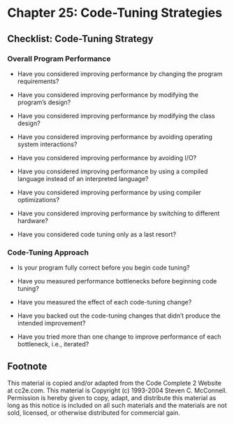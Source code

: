 Chapter 25: Code-Tuning Strategies
==================================

Checklist: Code-Tuning Strategy
-------------------------------

### Overall Program Performance

- Have you considered improving performance by changing the program requirements?

- Have you considered improving performance by modifying the program’s design?

- Have you considered improving performance by modifying the class design?

- Have you considered improving performance by avoiding operating system interactions?

- Have you considered improving performance by avoiding I/O?

- Have you considered improving performance by using a compiled language instead of an interpreted language?

- Have you considered improving performance by using compiler optimizations?

- Have you considered improving performance by switching to different hardware?

- Have you considered code tuning only as a last resort?

### Code-Tuning Approach

- Is your program fully correct before you begin code tuning?

- Have you measured performance bottlenecks before beginning code tuning?

- Have you measured the effect of each code-tuning change?

- Have you backed out the code-tuning changes that didn’t produce the intended improvement?

- Have you tried more than one change to improve performance of each bottleneck, i.e., iterated?


Footnote
--------
This material is copied and/or adapted from the Code Complete 2 Website at cc2e.com. This material is Copyright (c) 1993-2004 Steven C. McConnell. Permission is hereby given to copy, adapt, and distribute this material as long as this notice is included on all such materials and the materials are not sold, licensed, or otherwise distributed for commercial gain.
